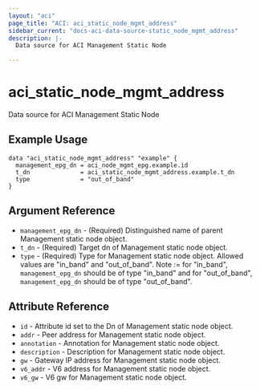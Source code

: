 ```yaml
---
layout: "aci"
page_title: "ACI: aci_static_node_mgmt_address"
sidebar_current: "docs-aci-data-source-static_node_mgmt_address"
description: |-
  Data source for ACI Management Static Node

---
```


# aci_static_node_mgmt_address #
Data source for ACI Management Static Node

## Example Usage ##

```hcl
data "aci_static_node_mgmt_address" "example" {
  management_epg_dn = aci_node_mgmt_epg.example.id
  t_dn              = aci_static_node_mgmt_address.example.t_dn
  type              = "out_of_band"
}
```


## Argument Reference ##

* `management_epg_dn` - (Required) Distinguished name of parent Management static node object.
* `t_dn` - (Required) Target dn of Management static node object.
* `type` - (Required) Type for Management static node object. Allowed values are "in_band" and "out_of_band".
Note := for "in_band", `management_epg_dn` should be of type "in_band" and for "out_of_band", `management_epg_dn` should be of type "out_of_band".



## Attribute Reference

* `id` - Attribute id set to the Dn of Management static node object.
* `addr` - Peer address for Management static node object.
* `annotation` - Annotation for Management static node object.
* `description` - Description for Management static node object.
* `gw` - Gateway IP address for Management static node object.
* `v6_addr` - V6 address for Management static node object.
* `v6_gw` - V6 gw for Management static node object.
